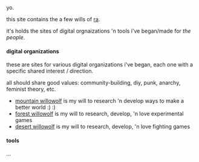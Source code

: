 yo.

this site contains the a few wills of [ra](https://rathewolf.com).

it's holds the sites of digital orgnaizations 'n tools i've began/made for *the people*.

#### digital organizations
these are sites for various digital organizations i've began, each one with a specific shared interest / direction.

all should share good values: community-building, diy, punk, anarchy, feminist theory, etc.

- [mountain willowolf](https://mountain.willowolf.com) is my will to research 'n develop ways to make a better world :) :)
- [forest willowolf](https://forest.willowolf.com) is my will to research, develop, 'n love experimental games
- [desert willowolf](https://desert.willowolf.com) is my will to research, develop, 'n love fighting games

#### tools
...
